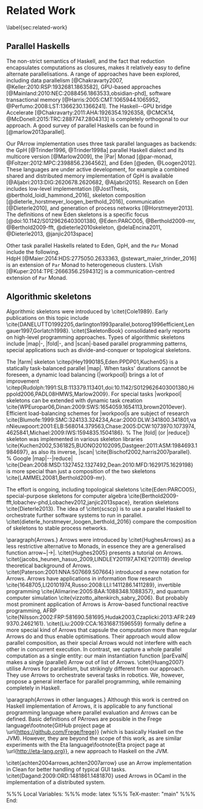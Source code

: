# Related Work
\label{sec:related-work}

## Parallel Haskells
The non-strict semantics of Haskell, and the fact that reduction
encapsulates computations as closures, makes it relatively easy to
define alternate parallelisations. A range of approaches have been explored,
including data parallelism [@Chakravarty2007, @Keller:2010:RSP:1932681.1863582],
GPU-based approaches [@Mainland:2010:NEC:2088456.1863533,obsidian-phd],
software transactional memory
[@Harris:2005:CMT:1065944.1065952, @Perfumo:2008:LST:1366230.1366241].
The Haskell--GPU bridge Accelerate
[@Chakravarty:2011:AHA:1926354.1926358, @CMCK14, @McDonell:2015:TRC:2887747.2804313]
is completely orthogonal to our approach.
A good survey of parallel Haskells can be found in [@marlow2013parallel].

Our PArrow implementation uses three task parallel languages as backends:
the GpH [@Trinder1996, @Trinder1998a] parallel Haskell dialect
and its multicore version [@Marlow2009], the |Par| Monad
[@par-monad, @Foltzer:2012:MPC:2398856.2364562], and Eden [@eden, @Loogen2012].
These languages are under active development, for example a combined shared
and distributed memory implementation of GpH is available
[@Aljabri:2013:DIG:2620678.2620682, @Aljabri2015].
Research on Eden includes low-level implementation
[@JostThesis, @berthold_loidl_hammond_2016], skeleton composition
[@dieterle_horstmeyer_loogen_berthold_2016], communication [@Dieterle2010],
and generation of process networks [@Horstmeyer2013].
The definitions of new Eden skeletons is a specific focus
[@doi:10.1142/S0129626403001380, @Eden:PARCO05, @Berthold2009-mr, @Berthold2009-fft, @dieterle2010skeleton, @delaEncina2011, @Dieterle2013, @janjic2013space]

Other task parallel Haskells related to Eden, GpH, and the `Par`
Monad include the following.  
HdpH [@Maier:2014:HDS:2775050.2633363, @stewart_maier_trinder_2016] is an extension
of `Par` Monad to
heterogeneous clusters. LVish [@Kuper:2014:TPE:2666356.2594312] is a
communication-centred extension of `Par` Monad.

## Algorithmic skeletons

Algorithmic skeletons were introduced by \citet{Cole1989}.
Early publications on this topic include \cite{DANELUTTO1992205,darlington1993parallel,botorog1996efficient,Lengauer1997,Gorlatch1998}. \citet{SkeletonBook} consolidated early reports on high-level programming approaches.
Types of algorithmic skeletons include |map|-, |fold|-, and |scan|-based parallel programming patterns, special applications such as divide-and-conquer or topological skeletons.

The |farm| skeleton \citep{Hey1990185,Eden:PPDP01,Kuchen05} is a statically task-balanced parallel |map|. When tasks' durations cannot be foreseen, a dynamic load balancing (|workpool|) brings a lot of improvement \citep{Rudolph:1991:SLB:113379.113401,doi:10.1142/S0129626403001380,Hippold2006,PADL08HMWS,Marlow2009}. For special tasks |workpool| skeletons can be extended with dynamic task creation \cite{WPEuropar06,Dinan:2009:SWS:1654059.1654113,brown2010ever}. Efficient load-balancing schemes for |workpool|s are subject of research \cite{Blumofe:1999:SMC:324133.324234,Acar:2000:DLW:341800.341801,vanNieuwpoort:2001:ELB:568014.379563,Chase:2005:DCW:1073970.1073974,4625841,Michael:2009:IWS:1594835.1504186}.
%
The |fold| (or |reduce|) skeleton was implemented in various skeleton libraries \cite{Kuchen2002,5361825,BUONO20102095,Dastgeer:2011:ASM:1984693.1984697}, as also its inverse, |scan| \cite{Bischof2002,harris2007parallel}.
%
Google |map|--|reduce| \cite{Dean:2008:MSD:1327452.1327492,Dean:2010:MFD:1629175.1629198} is more special than just a composition of the two skeletons \cite{LAMMEL20081,Berthold2009-mr}.

The effort is ongoing, including topological skeletons \cite{Eden:PARCO05}, special-purpose skeletons for computer algebra \cite{Berthold2009-fft,lobachev-phd,Lobachev2012,janjic2013space}, iteration skeletons \cite{Dieterle2013}. The idea of \citet{scscp} is to use a parallel Haskell to orchestrate further software systems to run in parallel. \citet{dieterle_horstmeyer_loogen_berthold_2016} compare the composition of skeletons to stable process networks.

\paragraph{Arrows.}
Arrows were introduced by \citet{HughesArrows} as a less restrictive alternative to Monads, in essence they are a generalised function arrow~|->|. \citet{Hughes2005} presents a tutorial on Arrows. \citet{jacobs_heunen_hasuo_2009,LINDLEY201197,ATKEY201119} develop theoretical background of Arrows. \citet{Paterson:2001:NNA:507669.507664} introduced a new notation for Arrows. Arrows have applications in information flow research \cite{1648705,LI20101974,Russo:2008:LLI:1411286.1411289}, invertible programming \cite{Alimarine:2005:BAA:1088348.1088357}, and quantum computer simulation \cite{vizzotto_altenkirch_sabry_2006}. But probably most prominent application of Arrows is Arrow-based functional reactive programming, AFRP \cite{Nilsson:2002:FRP:581690.581695,Hudak2003,Czaplicki:2013:AFR:2499370.2462161}.
\citet{Liu:2009:CCA:1631687.1596559} formally define a more special kind of Arrows that capsule the computation more than regular Arrows do and thus enable optimisations. Their approach would allow parallel composition, as their special Arrows would not interfere with each other in concurrent execution. In contrast, we capture a whole parallel computation as a single entity: our main instantiation function |parEvalN| makes a single (parallel) Arrow out of list of Arrows. \citet{Huang2007} utilise Arrows for parallelism, but strikingly different from our approach. They use Arrows to orchestrate several tasks in robotics. We, however, propose a general interface for parallel programming, while remaining completely in Haskell.

\paragraph{Arrows in other languages.}
Although this work is centred on Haskell implementation of Arrows, it is applicable to any functional programming language where parallel evaluation and Arrows can be defined. Basic definitions of PArrows are possible in the Frege language\footnote{GitHub project page at \url{https://github.com/Frege/frege}} (which is basically Haskell on the JVM). However, they are beyond the scope of this work, as are similar experiments with the Eta language\footnote{Eta project page at \url{http://eta-lang.org}}, 
a new approach to Haskell on the JVM.

\citet{achten2004arrows,achten2007arrow} use an Arrow implementation in Clean for better handling of typical GUI tasks. \citet{Dagand:2009:ORD:1481861.1481870} used Arrows in OCaml in the implementation of a distributed system.


%%% Local Variables:
%%% mode: latex
%%% TeX-master: "main"
%%% End:

